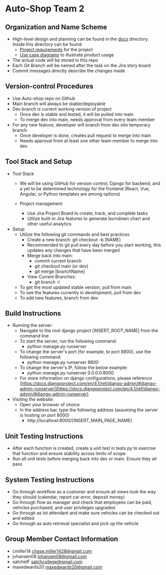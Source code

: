 # Auto-Shop Team 2

## Organization and Name Scheme

- High-level design and planning can be found in the [docs](./docs/) directory. Inside this directory can be found:
  - [Project requirements](./docs/requirements.md) for the project
  - [Use case diagrams](./docs/use_cases/) to illustrate product usage
- The actual code will be stored in this repo
- Each Git Branch will be named after the task on the Jira story board
- Commit messages directly describe the changes made

## Version-control Procedures

- Use Auto-shop repo on Github
- Main branch will always be stable/deployable
- Dev branch is current working version of project
  - Once dev is stable and tested, it will be pulled into main
  - To merge dev into main, needs approval from every team member
- For any new feature, developer will branch from dev into temporary branch
  - Once developer is done, creates pull request to merge into main
  - Needs approval from at least one other team member to merge into dev

## Tool Stack and Setup

- Tool Stack
  - We will be using GitHub for version control, Django for backend, and a yet to be determined technology for the frontend (React, Vue, Angular, or Python templates are among options)
  - Project management

    - Use Jira Project Board to create, track, and complete tasks
    - Utilize built-in Jira features to generate burndown chart and other useful analytics
- Setup
  - Utilize the following git commands and best practices
    - Create a new branch: git checkout -b [NAME]
    - Recommended to git pull every day before you start working, this updates any changes that have been merged
    - Merge back into main:
      - commit current branch
      - git checkout main (or dev)
      - git merge [branchName]
    - View Current Branches:
      - git branch -l
  - To get the most updated stable version, pull from main
  - To see the features currently in development, pull from dev
  - To add new features, branch from dev

## Build Instructions

- Running the server:
  - Navigate to the root django project [INSERT\_ROOT\_NAME] from the command line
  - To start the server, run the following command:
    - python manage.py runserver
  - To change the server's port (for example, to port 8800), use the following command:
    - python manage.py runserver 8800
  - To change the server's IP, follow the below example:
    - python manage.py runserver 0.0.0.0:8000
  - For more information on django configurations, please reference [https://docs.djangoproject.com/en/4.1/ref/django-admin/#django-admin-runserver](https://docs.djangoproject.com/en/4.1/ref/django-admin/#django-admin-runserver)
- Visiting the website:
  - Open your browser of choice
  - In the address bar, type the following address (assuming the server is hosting on port 8000)
    - http://localhost:8000/[INSERT\_MAIN\_PAGE\_NAME]

## Unit Testing Instructions

- After each function is created, create a unit test in tests.py to exercise that function and ensure stability across limits of scope
- Run all unit tests before merging back into dev or main. Ensure they all pass

## System Testing Instructions

- Go through workflow as a customer and ensure all views look the way they should (calendar, report car error, deposit money)
- Go through flow as manager and check that employees can be paid, vehicles purchased, and user privileges upgraded.
- Go through as lot attendant and make sure vehicles can be checked out and edited
- Go through as auto retrieval specialist and pick up the vehicle

##


## Group Member Contact Information

- cmiller14 chase.miller1428@gmail.com
- jvhansen08 jvhansen08@gmail.com
- satchelF satchcollege@gmail.com
- maxedwards20 maxedwards20@gmail.com

